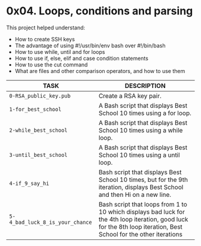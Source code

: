# 0x04. Loops, conditions and parsing

This project helped understand:
- How to create SSH keys
- The advantage of using #!/usr/bin/env bash over #!/bin/bash
- How to use while, until and for loops
- How to use if, else, elif and case condition statements
- How to use the cut command
- What are files and other comparison operators, and how to use them

TASK | DESCRIPTION
--- | ---
`0-RSA_public_key.pub` | Create a RSA key pair.
`1-for_best_school` | A Bash script that displays Best School 10 times using a for loop.
`2-while_best_school` | A Bash script that displays Best School 10 times using a while loop.
`3-until_best_school` | A Bash script that displays Best School 10 times using a until loop.
`4-if_9_say_hi` | Bash script that displays Best School 10 times, but for the 9th iteration, displays Best School and then Hi on a new line.
`5-4_bad_luck_8_is_your_chance` | Bash script that loops from 1 to 10 which displays bad luck for the 4th loop iteration, good luck for the 8th loop iteration, Best School for the other iterations